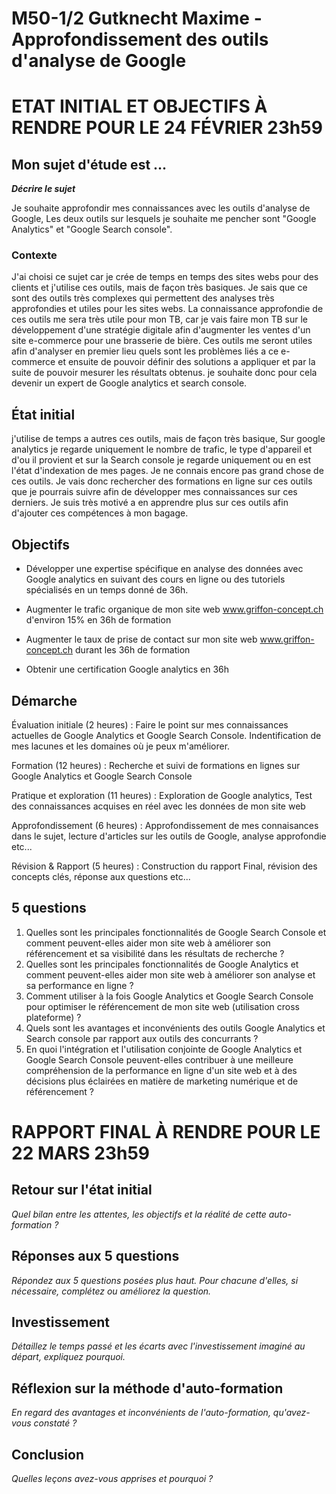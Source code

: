 # M50-1/2 Gutknecht Maxime - Approfondissement des outils d'analyse de Google

# ETAT INITIAL ET OBJECTIFS À RENDRE POUR LE 24 FÉVRIER 23h59

## Mon sujet d'étude est ...

**_Décrire le sujet_**

Je souhaite approfondir mes connaissances avec les outils d'analyse de Google, Les deux outils sur lesquels je souhaite me pencher sont "Google Analytics" et "Google Search console".

### Contexte

J'ai choisi ce sujet car je crée de temps en temps des sites webs pour des clients et j'utilise ces outils, mais de façon très basiques. Je sais que ce sont des outils très complexes qui permettent des analyses très approfondies et utiles pour les sites webs. 
La connaissance approfondie de ces outils me sera très utile pour mon TB, car je vais faire mon TB sur le développement d'une stratégie digitale afin d'augmenter les ventes d'un site e-commerce pour une brasserie de bière. Ces outils me seront utiles afin d'analyser en premier lieu quels sont les problèmes liés a ce e-commerce et ensuite de pouvoir définir des solutions a appliquer et par la suite de pouvoir mesurer les résultats obtenus. je souhaite donc pour cela devenir un expert de Google analytics et search console.

## État initial

j'utilise de temps a autres ces outils, mais de façon très basique, Sur google analytics je regarde uniquement le nombre de trafic, le type d'appareil et d'ou il provient et sur la Search console je regarde uniquement ou en est l'état d'indexation de mes pages. Je ne connais encore pas grand chose de ces outils. Je vais donc rechercher des formations en ligne sur ces outils que je pourrais suivre afin de développer mes connaissances sur ces derniers. Je suis très motivé a en apprendre plus sur ces outils afin d'ajouter ces compétences à mon bagage.

## Objectifs

- Développer une expertise spécifique en analyse des données avec Google analytics en suivant des cours en ligne ou des tutoriels spécialisés en un temps donné de 36h.

- Augmenter le trafic organique de mon site web www.griffon-concept.ch d'environ 15% en 36h de formation

- Augmenter le taux de prise de contact sur mon site web www.griffon-concept.ch durant les 36h de formation

- Obtenir une certification Google analytics en 36h

## Démarche

Évaluation initiale (2 heures) : Faire le point sur mes connaissances actuelles de Google Analytics et Google Search Console. Indentification de mes lacunes et les domaines où je peux m'améliorer.

Formation (12 heures) : Recherche et suivi de formations en lignes sur Google Analytics et Google Search Console

Pratique et exploration (11 heures) : Exploration de Google analytics, Test des connaissances acquises en réel avec les données de mon site web

Approfondissement (6 heures) : Approfondissement de mes connaisances dans le sujet, lecture d'articles sur les outils de Google, analyse approfondie etc...

Révision & Rapport (5 heures) : Construction du rapport Final, révision des concepts clés, réponse aux questions etc...

## 5 questions

1. Quelles sont les principales fonctionnalités de Google Search Console et comment peuvent-elles aider mon site web à améliorer son référencement et sa visibilité dans les résultats de recherche ?
2. Quelles sont les principales fonctionnalités de Google Analytics et comment peuvent-elles aider mon site web à améliorer son analyse et sa performance en ligne ?
3. Comment utiliser à la fois Google Analytics et Google Search Console pour optimiser le référencement de mon site web (utilisation cross plateforme) ?
4. Quels sont les avantages et inconvénients des outils Google Analytics et Search console par rapport aux outils des concurrants ?
5. En quoi l'intégration et l'utilisation conjointe de Google Analytics et Google Search Console peuvent-elles contribuer à une meilleure compréhension de la performance en ligne d'un site web et à des décisions plus éclairées en matière de marketing numérique et de référencement ?

# RAPPORT FINAL À RENDRE POUR LE 22 MARS 23h59

## Retour sur l'état initial

_Quel bilan entre les attentes, les objectifs et la réalité de cette auto-formation ?_

## Réponses aux 5 questions

_Répondez aux 5 questions posées plus haut. Pour chacune d'elles, si nécessaire, complétez ou améliorez la question._

## Investissement

_Détaillez le temps passé et les écarts avec l'investissement imaginé au départ, expliquez pourquoi._

## Réflexion sur la méthode d'auto-formation

_En regard des avantages et inconvénients de l'auto-formation, qu'avez-vous constaté ?_

## Conclusion

_Quelles leçons avez-vous apprises et pourquoi ?_
